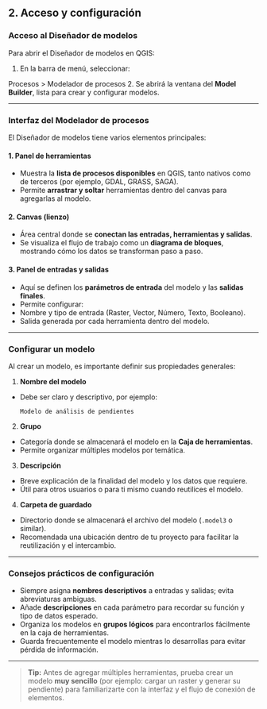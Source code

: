 ## 2. Acceso y configuración

### Acceso al Diseñador de modelos
Para abrir el Diseñador de modelos en QGIS:

1. En la barra de menú, seleccionar:  

Procesos > Modelador de procesos
2. Se abrirá la ventana del **Model Builder**, lista para crear y configurar modelos.

---

### Interfaz del Modelador de procesos
El Diseñador de modelos tiene varios elementos principales:

#### 1. Panel de herramientas
- Muestra la **lista de procesos disponibles** en QGIS, tanto nativos como de terceros (por ejemplo, GDAL, GRASS, SAGA).  
- Permite **arrastrar y soltar** herramientas dentro del canvas para agregarlas al modelo.

#### 2. Canvas (lienzo)
- Área central donde se **conectan las entradas, herramientas y salidas**.  
- Se visualiza el flujo de trabajo como un **diagrama de bloques**, mostrando cómo los datos se transforman paso a paso.

#### 3. Panel de entradas y salidas
- Aquí se definen los **parámetros de entrada** del modelo y las **salidas finales**.  
- Permite configurar:
- Nombre y tipo de entrada (Raster, Vector, Número, Texto, Booleano).  
- Salida generada por cada herramienta dentro del modelo.

---

### Configurar un modelo
Al crear un modelo, es importante definir sus propiedades generales:

1. **Nombre del modelo**  
- Debe ser claro y descriptivo, por ejemplo:  
  ```
  Modelo de análisis de pendientes
  ```

2. **Grupo**  
- Categoría donde se almacenará el modelo en la **Caja de herramientas**.  
- Permite organizar múltiples modelos por temática.

3. **Descripción**  
- Breve explicación de la finalidad del modelo y los datos que requiere.  
- Útil para otros usuarios o para ti mismo cuando reutilices el modelo.

4. **Carpeta de guardado**  
- Directorio donde se almacenará el archivo del modelo (`.model3` o similar).  
- Recomendada una ubicación dentro de tu proyecto para facilitar la reutilización y el intercambio.

---

### Consejos prácticos de configuración
- Siempre asigna **nombres descriptivos** a entradas y salidas; evita abreviaturas ambiguas.  
- Añade **descripciones** en cada parámetro para recordar su función y tipo de datos esperado.  
- Organiza los modelos en **grupos lógicos** para encontrarlos fácilmente en la caja de herramientas.  
- Guarda frecuentemente el modelo mientras lo desarrollas para evitar pérdida de información.

---

> **Tip:** Antes de agregar múltiples herramientas, prueba crear un modelo **muy sencillo** (por ejemplo: cargar un raster y generar su pendiente) para familiarizarte con la interfaz y el flujo de conexión de elementos.

